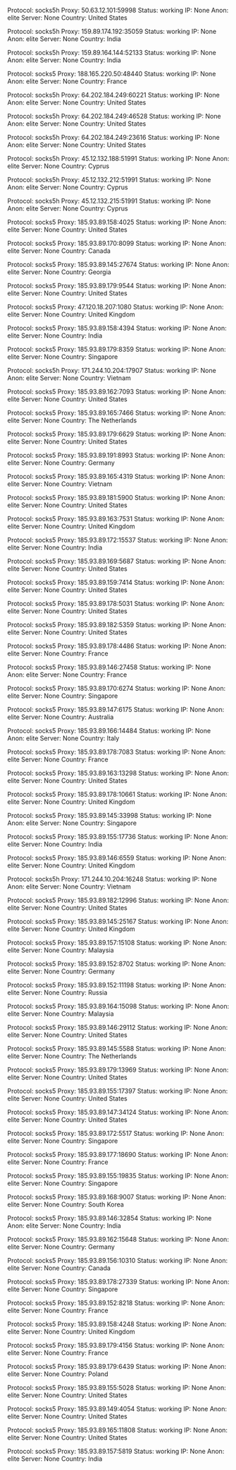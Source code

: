 Protocol: socks5h
Proxy: 50.63.12.101:59998
Status: working
IP: None
Anon: elite
Server: None
Country: United States

Protocol: socks5h
Proxy: 159.89.174.192:35059
Status: working
IP: None
Anon: elite
Server: None
Country: India

Protocol: socks5h
Proxy: 159.89.164.144:52133
Status: working
IP: None
Anon: elite
Server: None
Country: India

Protocol: socks5
Proxy: 188.165.220.50:48440
Status: working
IP: None
Anon: elite
Server: None
Country: France

Protocol: socks5h
Proxy: 64.202.184.249:60221
Status: working
IP: None
Anon: elite
Server: None
Country: United States

Protocol: socks5h
Proxy: 64.202.184.249:46528
Status: working
IP: None
Anon: elite
Server: None
Country: United States

Protocol: socks5h
Proxy: 64.202.184.249:23616
Status: working
IP: None
Anon: elite
Server: None
Country: United States

Protocol: socks5h
Proxy: 45.12.132.188:51991
Status: working
IP: None
Anon: elite
Server: None
Country: Cyprus

Protocol: socks5h
Proxy: 45.12.132.212:51991
Status: working
IP: None
Anon: elite
Server: None
Country: Cyprus

Protocol: socks5h
Proxy: 45.12.132.215:51991
Status: working
IP: None
Anon: elite
Server: None
Country: Cyprus

Protocol: socks5
Proxy: 185.93.89.158:4025
Status: working
IP: None
Anon: elite
Server: None
Country: United States

Protocol: socks5
Proxy: 185.93.89.170:8099
Status: working
IP: None
Anon: elite
Server: None
Country: Canada

Protocol: socks5
Proxy: 185.93.89.145:27674
Status: working
IP: None
Anon: elite
Server: None
Country: Georgia

Protocol: socks5
Proxy: 185.93.89.179:9544
Status: working
IP: None
Anon: elite
Server: None
Country: United States

Protocol: socks5
Proxy: 47.120.18.207:1080
Status: working
IP: None
Anon: elite
Server: None
Country: United Kingdom

Protocol: socks5
Proxy: 185.93.89.158:4394
Status: working
IP: None
Anon: elite
Server: None
Country: India

Protocol: socks5
Proxy: 185.93.89.179:8359
Status: working
IP: None
Anon: elite
Server: None
Country: Singapore

Protocol: socks5h
Proxy: 171.244.10.204:17907
Status: working
IP: None
Anon: elite
Server: None
Country: Vietnam

Protocol: socks5
Proxy: 185.93.89.162:7093
Status: working
IP: None
Anon: elite
Server: None
Country: United States

Protocol: socks5
Proxy: 185.93.89.165:7466
Status: working
IP: None
Anon: elite
Server: None
Country: The Netherlands

Protocol: socks5
Proxy: 185.93.89.179:6629
Status: working
IP: None
Anon: elite
Server: None
Country: United States

Protocol: socks5
Proxy: 185.93.89.191:8993
Status: working
IP: None
Anon: elite
Server: None
Country: Germany

Protocol: socks5
Proxy: 185.93.89.165:4319
Status: working
IP: None
Anon: elite
Server: None
Country: Vietnam

Protocol: socks5
Proxy: 185.93.89.181:5900
Status: working
IP: None
Anon: elite
Server: None
Country: United States

Protocol: socks5
Proxy: 185.93.89.163:7531
Status: working
IP: None
Anon: elite
Server: None
Country: United Kingdom

Protocol: socks5
Proxy: 185.93.89.172:15537
Status: working
IP: None
Anon: elite
Server: None
Country: India

Protocol: socks5
Proxy: 185.93.89.169:5687
Status: working
IP: None
Anon: elite
Server: None
Country: United States

Protocol: socks5
Proxy: 185.93.89.159:7414
Status: working
IP: None
Anon: elite
Server: None
Country: United States

Protocol: socks5
Proxy: 185.93.89.178:5031
Status: working
IP: None
Anon: elite
Server: None
Country: United States

Protocol: socks5
Proxy: 185.93.89.182:5359
Status: working
IP: None
Anon: elite
Server: None
Country: United States

Protocol: socks5
Proxy: 185.93.89.178:4486
Status: working
IP: None
Anon: elite
Server: None
Country: France

Protocol: socks5
Proxy: 185.93.89.146:27458
Status: working
IP: None
Anon: elite
Server: None
Country: France

Protocol: socks5
Proxy: 185.93.89.170:6274
Status: working
IP: None
Anon: elite
Server: None
Country: Singapore

Protocol: socks5
Proxy: 185.93.89.147:6175
Status: working
IP: None
Anon: elite
Server: None
Country: Australia

Protocol: socks5
Proxy: 185.93.89.166:14484
Status: working
IP: None
Anon: elite
Server: None
Country: Italy

Protocol: socks5
Proxy: 185.93.89.178:7083
Status: working
IP: None
Anon: elite
Server: None
Country: France

Protocol: socks5
Proxy: 185.93.89.163:13298
Status: working
IP: None
Anon: elite
Server: None
Country: United States

Protocol: socks5
Proxy: 185.93.89.178:10661
Status: working
IP: None
Anon: elite
Server: None
Country: United Kingdom

Protocol: socks5
Proxy: 185.93.89.145:33998
Status: working
IP: None
Anon: elite
Server: None
Country: Singapore

Protocol: socks5
Proxy: 185.93.89.155:17736
Status: working
IP: None
Anon: elite
Server: None
Country: India

Protocol: socks5
Proxy: 185.93.89.146:6559
Status: working
IP: None
Anon: elite
Server: None
Country: United Kingdom

Protocol: socks5h
Proxy: 171.244.10.204:16248
Status: working
IP: None
Anon: elite
Server: None
Country: Vietnam

Protocol: socks5
Proxy: 185.93.89.182:12996
Status: working
IP: None
Anon: elite
Server: None
Country: United States

Protocol: socks5
Proxy: 185.93.89.145:25167
Status: working
IP: None
Anon: elite
Server: None
Country: United Kingdom

Protocol: socks5
Proxy: 185.93.89.157:15108
Status: working
IP: None
Anon: elite
Server: None
Country: Malaysia

Protocol: socks5
Proxy: 185.93.89.152:8702
Status: working
IP: None
Anon: elite
Server: None
Country: Germany

Protocol: socks5
Proxy: 185.93.89.152:11198
Status: working
IP: None
Anon: elite
Server: None
Country: Russia

Protocol: socks5
Proxy: 185.93.89.164:15098
Status: working
IP: None
Anon: elite
Server: None
Country: Malaysia

Protocol: socks5
Proxy: 185.93.89.146:29112
Status: working
IP: None
Anon: elite
Server: None
Country: United States

Protocol: socks5
Proxy: 185.93.89.145:5588
Status: working
IP: None
Anon: elite
Server: None
Country: The Netherlands

Protocol: socks5
Proxy: 185.93.89.179:13969
Status: working
IP: None
Anon: elite
Server: None
Country: United States

Protocol: socks5
Proxy: 185.93.89.155:17397
Status: working
IP: None
Anon: elite
Server: None
Country: United States

Protocol: socks5
Proxy: 185.93.89.147:34124
Status: working
IP: None
Anon: elite
Server: None
Country: United States

Protocol: socks5
Proxy: 185.93.89.172:5517
Status: working
IP: None
Anon: elite
Server: None
Country: Singapore

Protocol: socks5
Proxy: 185.93.89.177:18690
Status: working
IP: None
Anon: elite
Server: None
Country: France

Protocol: socks5
Proxy: 185.93.89.155:19835
Status: working
IP: None
Anon: elite
Server: None
Country: Singapore

Protocol: socks5
Proxy: 185.93.89.168:9007
Status: working
IP: None
Anon: elite
Server: None
Country: South Korea

Protocol: socks5
Proxy: 185.93.89.146:32854
Status: working
IP: None
Anon: elite
Server: None
Country: India

Protocol: socks5
Proxy: 185.93.89.162:15648
Status: working
IP: None
Anon: elite
Server: None
Country: Germany

Protocol: socks5
Proxy: 185.93.89.156:10310
Status: working
IP: None
Anon: elite
Server: None
Country: Canada

Protocol: socks5
Proxy: 185.93.89.178:27339
Status: working
IP: None
Anon: elite
Server: None
Country: Singapore

Protocol: socks5
Proxy: 185.93.89.152:8218
Status: working
IP: None
Anon: elite
Server: None
Country: France

Protocol: socks5
Proxy: 185.93.89.158:4248
Status: working
IP: None
Anon: elite
Server: None
Country: United Kingdom

Protocol: socks5
Proxy: 185.93.89.179:4156
Status: working
IP: None
Anon: elite
Server: None
Country: France

Protocol: socks5
Proxy: 185.93.89.179:6439
Status: working
IP: None
Anon: elite
Server: None
Country: Poland

Protocol: socks5
Proxy: 185.93.89.155:5028
Status: working
IP: None
Anon: elite
Server: None
Country: United States

Protocol: socks5
Proxy: 185.93.89.149:4054
Status: working
IP: None
Anon: elite
Server: None
Country: United States

Protocol: socks5
Proxy: 185.93.89.165:11808
Status: working
IP: None
Anon: elite
Server: None
Country: United States

Protocol: socks5
Proxy: 185.93.89.157:5819
Status: working
IP: None
Anon: elite
Server: None
Country: India

